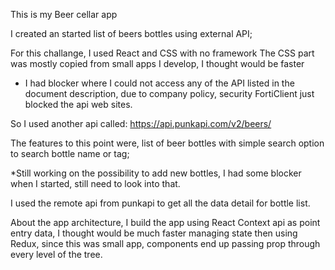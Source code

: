 This is my Beer cellar app

I created an started list of beers bottles using external API;

For this challange, I used React and CSS with no framework
The CSS part was mostly copied from small apps I develop, I thought would be faster

* I had blocker where I could not access any of the API listed in the document description, due to company policy, security FortiClient just blocked the api web sites.

So I used another api called: https://api.punkapi.com/v2/beers/

The features to this point were, list of beer bottles with simple search option to search bottle name or tag;

*Still working on the possibility to add new bottles, I had some blocker when I started, still need to look into that.

I used the remote api from punkapi to get all the data detail for bottle list.
 

About the app architecture, I build the app using React Context api as point entry data, I thought would be much faster managing state then using Redux, since this was small app, components end up passing prop through every level of the tree.
